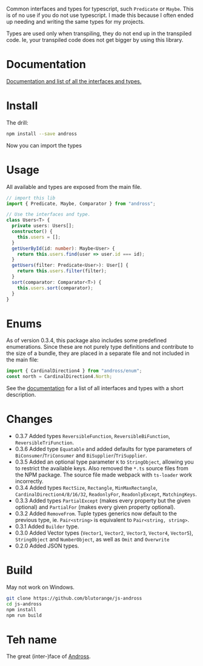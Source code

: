 Common interfaces and types for typescript, such `Predicate` or `Maybe`. This is of no use if you do not use typescript.
I made this because I often ended up needing and writing the same types for my projects.

Types are used only when transpiling, they do not end up in the transpiled code. Ie, your 
transpiled code does not get bigger by using this library.

# Documentation
[Documentation and list of all the interfaces and types.](https://blutorange.github.io/js-andross/)

# Install

The drill:

```sh
npm install --save andross
```

Now you can import the types 

# Usage

All available and types are exposed from the main file.

```typescript
// import this lib
import { Predicate, Maybe, Comparator } from "andross";

// Use the interfaces and type.
class Users<T> {
  private users: Users[];
  constructor() {
    this.users = [];    
  }
  getUserById(id: number): Maybe<User> {
    return this.users.find(user => user.id === id);
  }
  getUsers(filter: Predicate<User>): User[] {
    return this.users.filter(filter);
  }
  sort(comparator: Comparator<T>) {
    this.users.sort(comparator);
  }
}
```

# Enums

As of version 0.3.4, this package also includes some predefined enumerations. Since these are not purely type definitions and contribute to
the size of a bundle, they are placed in a separate file and not included in the main file:

```typescript
import { CardinalDirection4 } from "andross/enum";
const north = CardinalDirection4.North;
```

See the [documentation](https://blutorange.github.io/js-andross/) for a list of all interfaces and types with a short description.

# Changes

- 0.3.7 Added types `ReversibleFunction`, `ReversibleBiFunction`, `ReversibleTriFunction`.
- 0.3.6 Added type `Equatable` and added defaults for type parameters of `BiConsumer`/`TriConsumer` and `BiSupplier`/`TriSupplier`.
- 0.3.5 Added an optional type parameter `K` to `StringObject`, allowing you to restrict the available keys. Also removed the `*.ts` source files from the NPM package. The source file made webpack with `ts-loader` work incorrectly.
- 0.3.4 Added types `RectSize`, `Rectangle`, `MinMaxRectangle`, `CardinalDirection4/8/16/32`, `ReadonlyFor`, `ReadonlyExcept`, `MatchingKeys`.
- 0.3.3 Added types `PartialExcept` (makes every property but the given optional) and `PartialFor` (makes every given property optional).
- 0.3.2 Added `RemoveFrom`. Tuple types generics now default to the previous type, ie. `Pair<string>` is equivalent to `Pair<string, string>`.
- 0.3.1 Added `Builder` type.
- 0.3.0 Added Vector types (`Vector1`, `Vector2`, `Vector3`, `Vector4`, `Vector5`), `StringObject` and `NumberObject`, as well as `Omit` and `Overwrite`
- 0.2.0 Added JSON types.

# Build

May not work on Windows.

```sh
git clone https://github.com/blutorange/js-andross
cd js-andross
npm install
npm run build
```

# Teh name

The great (inter-)face of [Andross](http://starfox.wikia.com/wiki/Andross).
